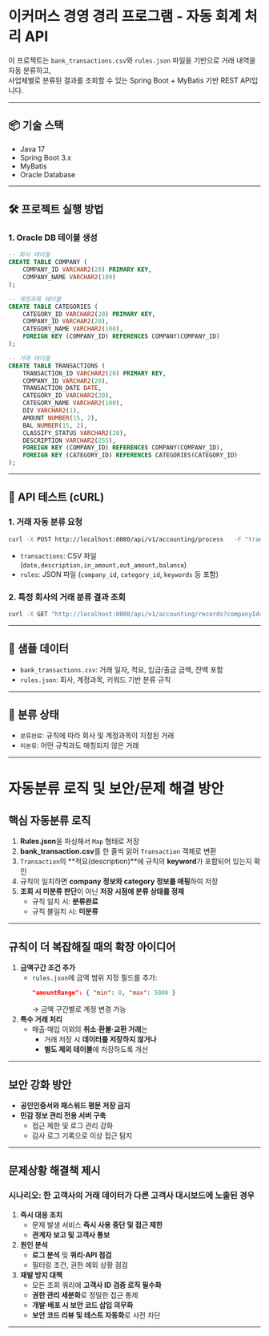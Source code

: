 # 이커머스 경영 경리 프로그램 - 자동 회계 처리 API

이 프로젝트는 `bank_transactions.csv`와 `rules.json` 파일을 기반으로 거래 내역을 자동 분류하고,  
사업체별로 분류된 결과를 조회할 수 있는 Spring Boot + MyBatis 기반 REST API입니다.

---

## 📦 기술 스택

- Java 17
- Spring Boot 3.x
- MyBatis
- Oracle Database

---

## 🛠️ 프로젝트 실행 방법

### 1. Oracle DB 테이블 생성

```sql
-- 회사 테이블
CREATE TABLE COMPANY (
    COMPANY_ID VARCHAR2(20) PRIMARY KEY,
    COMPANY_NAME VARCHAR2(100)
);

-- 계정과목 테이블
CREATE TABLE CATEGORIES (
    CATEGORY_ID VARCHAR2(20) PRIMARY KEY,
    COMPANY_ID VARCHAR2(20),
    CATEGORY_NAME VARCHAR2(100),
    FOREIGN KEY (COMPANY_ID) REFERENCES COMPANY(COMPANY_ID)
);

-- 거래 테이블
CREATE TABLE TRANSACTIONS (
    TRANSACTION_ID VARCHAR2(20) PRIMARY KEY,
    COMPANY_ID VARCHAR2(20),
    TRANSACTION_DATE DATE,
    CATEGORY_ID VARCHAR2(20),
    CATEGORY_NAME VARCHAR2(100),
    DIV VARCHAR2(1),
    AMOUNT NUMBER(15, 2),
    BAL NUMBER(15, 2),
    CLASSIFY_STATUS VARCHAR2(20),
    DESCRIPTION VARCHAR2(255),
    FOREIGN KEY (COMPANY_ID) REFERENCES COMPANY(COMPANY_ID),
    FOREIGN KEY (CATEGORY_ID) REFERENCES CATEGORIES(CATEGORY_ID)
);
```

---

## 🧪 API 테스트 (cURL)

### 1. 거래 자동 분류 요청

```bash
curl -X POST http://localhost:8080/api/v1/accounting/process   -F "transactions=@/path/to/bank_transactions.csv"   -F "rules=@/path/to/rules.json"
```

- `transactions`: CSV 파일 (`date,description,in_amount,out_amount,balance`)
- `rules`: JSON 파일 (`company_id`, `category_id`, `keywords` 등 포함)

### 2. 특정 회사의 거래 분류 결과 조회

```bash
curl -X GET "http://localhost:8080/api/v1/accounting/records?companyId=com_1"   -H "Accept: application/json"
```

---

## 📂 샘플 데이터

- `bank_transactions.csv`: 거래 일자, 적요, 입금/출금 금액, 잔액 포함
- `rules.json`: 회사, 계정과목, 키워드 기반 분류 규칙

---

## 📌 분류 상태

- `분류완료`: 규칙에 따라 회사 및 계정과목이 지정된 거래
- `미분류`: 어떤 규칙과도 매칭되지 않은 거래

---

# 자동분류 로직 및 보안/문제 해결 방안

## **핵심 자동분류 로직**
1. **Rules.json**을 파싱해서 `Map` 형태로 저장  
2. **bank_transaction.csv**를 한 줄씩 읽어 `Transaction` 객체로 변환  
3. `Transaction`의 **적요(description)**에 규칙의 **keyword**가 포함되어 있는지 확인  
4. 규칙이 일치하면 **company 정보와 category 정보를 매핑**하여 저장  
5. **조회 시 미분류 판단**이 아닌 **저장 시점에 분류 상태를 정제**  
   - 규칙 일치 시: **분류완료**  
   - 규칙 불일치 시: **미분류**  

---

## **규칙이 더 복잡해질 때의 확장 아이디어**
1. **금액구간 조건 추가**  
   - `rules.json`에 금액 범위 지정 필드를 추가:  
     ```json
     "amountRange": { "min": 0, "max": 5000 }
     ```  
     → 금액 구간별로 계정 변경 가능  
2. **특수 거래 처리**  
   - 매출·매입 이외의 **취소·환불·교환 거래**는  
     - 거래 저장 시 **데이터를 저장하지 않거나**  
     - **별도 제외 테이블**에 저장하도록 개선  

---

## **보안 강화 방안**
- **공인인증서와 패스워드 평문 저장 금지**  
- **민감 정보 관리 전용 서버 구축**  
  - 접근 제한 및 로그 관리 강화  
  - 감사 로그 기록으로 이상 접근 탐지  

---

## **문제상황 해결책 제시**
### 시나리오: 한 고객사의 거래 데이터가 다른 고객사 대시보드에 노출된 경우
1. **즉시 대응 조치**  
   - 문제 발생 서비스 **즉시 사용 중단 및 접근 제한**  
   - **관계자 보고 및 고객사 통보**  
2. **원인 분석**  
   - **로그 분석** 및 **쿼리·API 점검**  
   - 필터링 조건, 권한 예외 상황 점검  
3. **재발 방지 대책**  
   - 모든 조회 쿼리에 **고객사 ID 검증 로직 필수화**  
   - **권한 관리 세분화**로 정밀한 접근 통제  
   - **개발·배포 시 보안 코드 삽입 의무화**  
   - **보안 코드 리뷰 및 테스트 자동화**로 사전 차단

---

